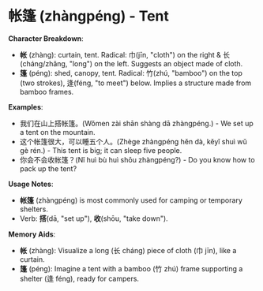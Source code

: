 # **帐篷 (zhàngpéng) - Tent**

**Character Breakdown**:  
- **帐** (zhàng): curtain, tent. Radical: 巾(jīn, "cloth") on the right & 长(cháng/zhǎng, "long") on the left. Suggests an object made of cloth.  
- **篷** (péng): shed, canopy, tent. Radical: 竹(zhú, "bamboo") on the top (two strokes), 逢(féng, "to meet") below. Implies a structure made from bamboo frames.

**Examples**:  
- 我们在山上搭帐篷。(Wǒmen zài shān shàng dā zhàngpéng.) - We set up a tent on the mountain.  
- 这个帐篷很大，可以睡五个人。(Zhège zhàngpéng hěn dà, kěyǐ shuì wǔ gè rén.) - This tent is big; it can sleep five people.  
- 你会不会收帐篷？(Nǐ huì bù huì shōu zhàngpéng?) - Do you know how to pack up the tent?

**Usage Notes**:  
- **帐篷** (zhàngpéng) is most commonly used for camping or temporary shelters.  
- Verb: **搭**(dā, "set up"), **收**(shōu, "take down").

**Memory Aids**:  
- **帐** (zhàng): Visualize a long (长 cháng) piece of cloth (巾 jīn), like a curtain.  
- **篷** (péng): Imagine a tent with a bamboo (竹 zhú) frame supporting a shelter (逢 féng), ready for campers.